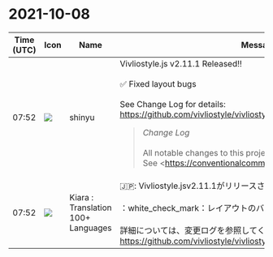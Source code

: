 # 2021-10-08

|Time (UTC)|Icon|Name|Message|
|---|---|---|---|
|07:52|![](https://avatars.slack-edge.com/2018-04-27/354445776386_e258f5ed5ba887b08668_72.jpg)|shinyu|Vivliostyle.js v2.11.1 Released!!<br><br>✅ Fixed layout bugs<br><br>See Change Log for details:<br><https://github.com/vivliostyle/vivliostyle.js/blob/master/CHANGELOG.md><br><blockquote>*Change Log*<br><br>All notable changes to this project will be documented in this file.  <br>See <https://conventionalcommits.org|Conventional Commits> for commit guidelines.<br><br>*<https://github.com/vivliostyle/vivliostyle.js/compare/v2.11.0...v2.11.1|2.11.1> (2021-10-08)*<br>*Bug Fixes*<br><br>• column-fill:balance on vertical writing mode causes columns left-aligned (<https://github.com/vivliostyle/vivliostyle.js/commit/fe55f36543879541b3028ee52bca94d805f21879|fe55f36>), closes <https://github.com/vivliostyle/vivliostyle.js/issues/544|#544><br>• Consecutive ruby elements cause line overflow (<https://github.com/vivliostyle/vivliostyle.js/commit/7c57ddbd7602c31da084b93024ad8d730fe3a0d2|7c57ddb>)<br>• float:inline-start and inline-end misinterpreted as float:right (<https://github.com/vivliostyle/vivliostyle.js/commit/2e714815265dbcba2fd938e40f2d7c5452f23018|2e71481>), closes <https://github.com/vivliostyle/vivliostyle.js/issues/789|#789><br>• Inline-block or ruby at beginning of a block causes unexpected page/column break (<https://github.com/vivliostyle/vivliostyle.js/commit/0631dfe69cf4d10dd9529b79874163d4242e2c2c|0631dfe>), closes <https://github.com/vivliostyle/vivliostyle.js/issues/546|#546><br>• No break opportunity between math or svg (<https://github.com/vivliostyle/vivliostyle.js/commit/ea08a020d3db9a8e35e7e8cf6cb82d6154c04023|ea08a02>), closes <https://github.com/vivliostyle/vivliostyle.js/issues/750|#750><br><br>*<https://github.com/vivliostyle/vivliostyle.js/compare/v2.10.0...v2.11.0|2.11.0> (2021-09-29)*<br>*Bug Fixes*<br><br>• *viewer:* unwanted text deselection when mouse out of buttons (<https://github.com/vivliostyle/vivliostyle.js/commit/63c533537518084822fec004d1f252adef8286e7|63c5335>)<br><br>*Features*<br><br>• *viewer:* Add basic text find feature (<https://github.com/vivliostyle/vivliostyle.js/commit/f85d7313eab142e7f0b4f4967230c5d8f02b63f8|f85d731>), closes <https://github.com/vivliostyle/vivliostyle.js/issues/575|#575><br>• *viewer:* Disable Find and Text Smaller/Larger buttons for fixed layout EPUBs (<https://github.com/vivliostyle/vivliostyle.js/commit/fa0ae2e3aad8a91eb3d7b6be76ad91bba0aedaff|fa0ae2e>)<br><br>*<https://github.com/vivliostyle/vivliostyle.js/compare/v2.9.1...v2.10.0|2.10.0> (2021-09-17)*<br>*Bug Fixes*<br><br>• Default body margin should be 0 in paged media (<https://github.com/vivliostyle/vivliostyle.js/commit/874a51828e85034aed6533f0659860f1a39edca6|874a518>), closes <https://github.com/vivliostyle/vivliostyle.js/issues/776|#776><br>• Footnote counter should be predefined and available by default (<https://github.com/vivliostyle/vivliostyle.js/commit/16096b2dc619f6e0cf702084f0dc3a09edce21f3|16096b2>), closes <https://github.com/vivliostyle/vivliostyle.js/issues/723|#723><br>• Named page at the first page is not applied when HTML head part is big (<https://github.com/vivliostyle/vivliostyle.js/commit/0f696dce748c3a9680187da10115d8e13dc0606b|0f696dc>), closes <https://github.com/vivliostyle/vivliostyle.js/issues/770|#770><br>• Named page not properly changed when target-counter refers the page (<https://github.com/vivliostyle/vivliostyle.js/commit/c303c2bf3c1234dc0a333931eadb224bde505a35|c303c2b>), closes <https://github.com/vivliostyle/vivliostyle.js/issues/771|#771><br>• Percentage font-size on :root causes wrong font-size in table with page/column breaks (<https://github.com/vivliostyle/vivliostyle.js/commit/6f0e6c3e6b4d04971e4541f905d3b3f20118760a|6f0e6c3>), closes <https://github.com/vivliostyle/vivliostyle.js/issues/549|#549><br>• prevent useless warning "Property not supported by the browser: behavior" (<https://github.com/vivliostyle/vivliostyle.js/commit/1462a892f1e87018c45a96105939f26c087a00bf|1462a89>)<br>• Remove -ms- prefixed properties for no-longer supported browsers (<https://github.com/vivliostyle/vivliostyle.js/commit/7e7bf1b10e626257fae5653091c138b5a4b9bd26|7e7bf1b>)<br>• Root element styles should be inherited to the page context (<https://github.com/vivliostyle/vivliostyle.js/commit/1a4118538f6b7cfb80a9174fc1ee4300a9b69501|1a41185>), closes <https://github.com/vivliostyle/vivliostyle.js/issues/568|#568><br>• text-combine-upright with text-indent does not work properly (<https://github.com/vivliostyle/vivliostyle.js/commit/1cabb91fae7ff4abc0c56ff907173e6770ef578c|1cabb91>)<br>• The :not() selector not working when the argument has ID selector (<https://github.com/vivliostyle/vivliostyle.js/commit/60a127f11cfaa5071f58eb211b91431c3ab78eec|60a127f>), closes <https://github.com/vivliostyle/vivliostyle.js/issues/769|#769><br><br>*Features*<br><br>• Add support for `line-break: anywhere` (<https://github.com/vivliostyle/vivliostyle.js/commit/ba60007f189a401a5c5508c3ac0147799d075793|ba60007>)<br>• Add support for `overflow-wrap: anywhere` (<https://github.com/vivliostyle/vivliostyle.js/commit/96564af3739b25d37954c755e1eba625eaf34a1e|96564af>)<br>• Add support for `white-space: break-spaces` (<https://github.com/vivliostyle/vivliostyle.js/commit/f563b61f6fe70f2e0df75df59e1e46fe9ffa1484|f563b61>)<br>• Add support for the font-variant-* properties (<https://github.com/vivliostyle/vivliostyle.js/commit/504896bc9a388c22a7f02ac4704778063472f741|504896b>), closes <https://github.com/vivliostyle/vivliostyle.js/issues/592|#592><br>• Support the min-content, max-content, and fit-content values for width and height (<https://github.com/vivliostyle/vivliostyle.js/commit/9ce72b0bd0b65380516bc1e40d25561c87f86e4d|9ce72b0>), closes <https://github.com/vivliostyle/vivliostyle.js/issues/605|#605><br>• Support unicode-range descriptor (<https://github.com/vivliostyle/vivliostyle.js/commit/a3f488f86fe264e3dd1a895de9f0495a2c489aa1|a3f488f>), closes <https://github.com/vivliostyle/vivliostyle.js/issues/598|#598><br><br>*<https://github.com/vivliostyle/vivliostyle.js/compare/v2.9.0...v2.9.1|2.9.1> (2021-09-08)*<br>*Bug Fixes*<br><br>• Page at-rule in conditional rule is applied even if condition is false (<https://github.com/vivliostyle/vivliostyle.js/commit/b11439676d49eb075174b288f4c7a5838f21c7db|b114396>)<br><br>*<https://github.com/vivliostyle/vivliostyle.js/compare/v2.8.1...v2.9.0|2.9.0> (2021-09-03)*<br>*Bug Fixes*<br><br>• "TypeError: Cannot read property '1' of null" occurred in getTOC() (<https://github.com/vivliostyle/vivliostyle.js/commit/d4539f7d934ac0a856a9fb45befd205632a29d96|d4539f7>)<br>• Vivliostyle Viewer stops working when window resizing on renderAllPages=false mode (<https://github.com/vivliostyle/vivliostyle.js/commit/5ae92980051fa4d816b47ed0ba8e7227670ba5da|5ae9298>), closes <https://github.com/vivliostyle/vivliostyle.js/issues/752|#752><br>• *viewer:* HTML markup errors in the Vivliostyle Viewer start page (<https://github.com/vivliostyle/vivliostyle.js/commit/aed4ea917a1e040dbfa5fdff0662621bff9dc141|aed4ea9>), closes <https://github.com/vivliostyle/vivliostyle.js/issues/755|#755><br><br>*Features*<br><br>• Support the `@supports` CSS at-rule (<https://github.com/vivliostyle/vivliostyle.js/commit/08efaef17b7c430ef0e3e30029480d3bb0953655|08efaef>), closes <https://github.com/vivliostyle/vivliostyle.js/issues/730|#730><br>• *viewer:* Add Content MathML extension in mathjax-config (<https://github.com/vivliostyle/vivliostyle.js/commit/e01ffa07198fc6b7512469903372ac199bbe7063|e01ffa0>)<br><br>*<https://github.com/vivliostyle/vivliostyle.js/compare/v2.8.0...v2.8.1|2.8.1> (2021-07-14)*<br>*Bug Fixes*<br><br>• inherited text-indent ignored after page/column break (<https://github.com/vivliostyle/vivliostyle.js/commit/32aba928339134d26a43103a007e1c52e2dd3aac|32aba92>), closes <https://github.com/vivliostyle/vivliostyle.js/issues/737|#737><br>• Problem on navigation to document URL without fragment from TOC (<https://github.com/vivliostyle/vivliostyle.js/commit/a948394535ef2a43d92be26aa479910219a700f2|a948394>), closes <https://github.com/vivliostyle/vivliostyle.js/issues/736|#736><br>• Text disappears at page break when footnote or page float is given on before pseudo element (<https://github.com/vivliostyle/vivliostyle.js/commit/d78a168a0b46091c05a85f02db3d8248e76c2e9e|d78a168>), closes <https://github.com/vivliostyle/vivliostyle.js/issues/740|#740><br>• typescript error TS2612: Property 'xxx' will o…</blockquote>|
|07:52|![](https://avatars.slack-edge.com/2021-08-02/2324149410423_2aa7423c4133ecb9f168_72.png)|Kiara : Translation 100+ Languages|🇯🇵: Vivliostyle.jsv2.11.1がリリースされました!!<br><br>：white_check_mark：レイアウトのバグを修正しました<br><br>詳細については、変更ログを参照してください。<br><https://github.com/vivliostyle/vivliostyle.js/blob/master/CHANGELOG.md>|
